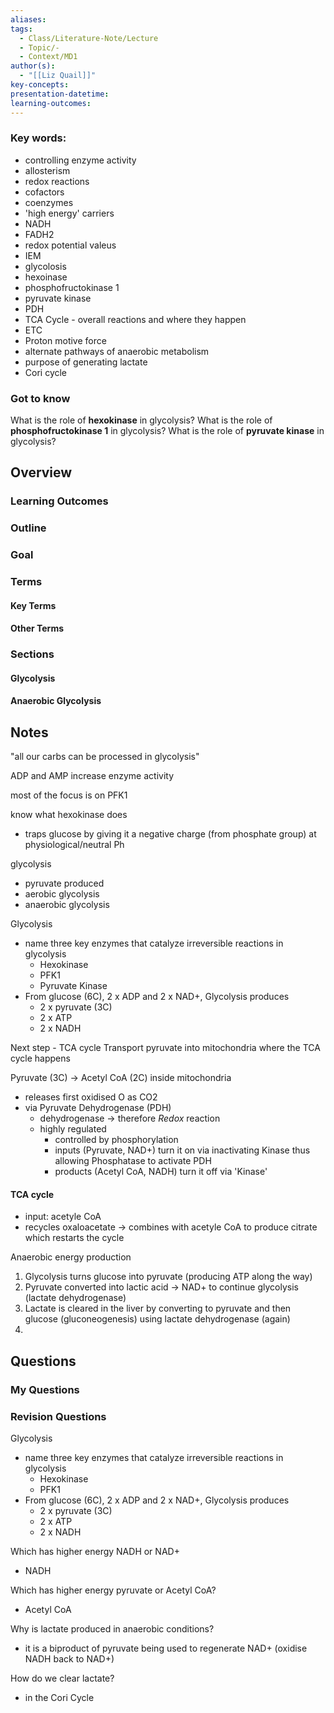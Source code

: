 ```yaml
---
aliases: 
tags:
  - Class/Literature-Note/Lecture
  - Topic/-
  - Context/MD1
author(s):
  - "[[Liz Quail]]"
key-concepts: 
presentation-datetime: 
learning-outcomes:
---
```


### Key words:
- controlling enzyme activity
- allosterism
- redox reactions
- cofactors
- coenzymes
- 'high energy' carriers
- NADH
- FADH2
- redox potential valeus
- IEM
- glycolosis
- hexoinase
- phosphofructokinase 1
- pyruvate kinase
- PDH
- TCA Cycle - overall reactions and where they happen
- ETC
- Proton motive force
- alternate pathways of anaerobic metabolism
- purpose of generating lactate
- Cori cycle





### Got to know

What is the role of **hexokinase** in glycolysis?
What is the role of **phosphofructokinase 1** in glycolysis?
What is the role of **pyruvate kinase** in glycolysis?





## Overview
### Learning Outcomes

### Outline

### Goal

### Terms
#### Key Terms

#### Other Terms

### Sections

#### Glycolysis
#### Anaerobic Glycolysis

## Notes

"all our carbs can be processed in glycolysis"

ADP and AMP increase enzyme activity

most of the focus is on PFK1

know what hexokinase does
- traps glucose by giving it a negative charge (from phosphate group) at physiological/neutral Ph

glycolysis
- pyruvate produced
- aerobic glycolysis
- anaerobic glycolysis


Glycolysis
- name three key enzymes that catalyze irreversible reactions in glycolysis
	- Hexokinase
	- PFK1
	- Pyruvate Kinase
- From glucose (6C), 2 x ADP and 2 x NAD+, Glycolysis produces 
	- 2 x pyruvate (3C)
	- 2 x ATP
	- 2 x NADH

Next step - TCA cycle
Transport pyruvate into mitochondria where the TCA cycle happens

Pyruvate (3C) -> Acetyl CoA (2C) inside mitochondria
- releases first oxidised O as CO2
- via Pyruvate Dehydrogenase (PDH)
	- dehydrogenase -> therefore *Redox* reaction
	- highly regulated
		- controlled by phosphorylation
		- inputs (Pyruvate, NAD+) turn it on via inactivating Kinase thus allowing Phosphatase to activate PDH
		- products (Acetyl CoA, NADH) turn it off via 'Kinase' 
#### TCA cycle
- input: acetyle CoA
- recycles oxaloacetate -> combines with acetyle CoA to produce citrate which restarts the cycle

Anaerobic energy production
1. Glycolysis turns glucose into pyruvate (producing ATP along the way)
2. Pyruvate converted into lactic acid -> NAD+ to continue glycolysis (lactate dehydrogenase)
3. Lactate is cleared in the liver by converting to pyruvate and then glucose (gluconeogenesis) using lactate dehydrogenase (again)
4. 
## Questions

### My Questions
### Revision Questions

Glycolysis
- name three key enzymes that catalyze irreversible reactions in glycolysis
	- Hexokinase
	- PFK1
- From glucose (6C), 2 x ADP and 2 x NAD+, Glycolysis produces 
	- 2 x pyruvate (3C)
	- 2 x ATP
	- 2 x NADH

Which has higher energy NADH or NAD+
- NADH

Which has higher energy pyruvate or Acetyl CoA?
- Acetyl CoA


Why is lactate produced in anaerobic conditions?
- it is a biproduct of pyruvate being used to regenerate NAD+ (oxidise NADH back to NAD+)

How do we clear lactate? 
- in the Cori Cycle